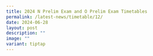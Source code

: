 ```yaml
---
title: 2024 N Prelim Exam and O Prelim Exam Timetables
permalink: /latest-news/timetable/12/
date: 2024-06-28
layout: post
description: ""
image: ""
variant: tiptap
---
```

